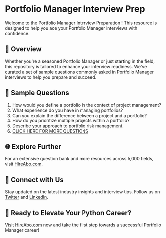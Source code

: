 # Portfolio Manager Interview Prep

Welcome to the Portfolio Manager Interview Preparation ! This resource is designed to help you ace your Portfolio Manager interviews with confidence.

## 🚀 Overview

Whether you're a seasoned Portfolio Manager or just starting in the field, this repository is tailored to enhance your interview readiness. We've curated a set of sample questions commonly asked in Portfolio Manager interviews to help you prepare and succeed.

## 📝 Sample Questions

1. How would you define a portfolio in the context of project management?
2. What experience do you have in managing portfolios?
3. Can you explain the difference between a project and a portfolio?
4. How do you prioritize multiple projects within a portfolio?
5. Describe your approach to portfolio risk management.
6. [CLICK HERE FOR MORE QUESTIONS](https://hireabo.com/job/1_3_4/Portfolio%20Manager)

## 🌐 Explore Further

For an extensive question bank and more resources across 5,000 fields, visit [HireAbo.com](https://www.hireabo.com).

## 📱 Connect with Us

Stay updated on the latest industry insights and interview tips. Follow us on [Twitter](https://twitter.com/hireabo) and [LinkedIn](https://www.linkedin.com/in/hire-abo-3609972a8/).

## 🚀 Ready to Elevate Your Python Career?

Visit [HireAbo.com](https://www.hireabo.com) now and take the first step towards a successful Portfolio Manager career!